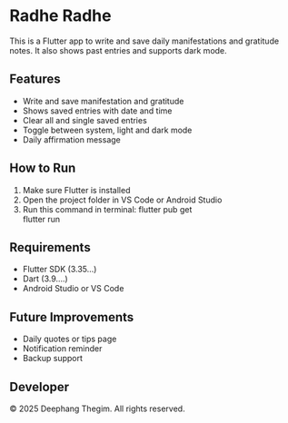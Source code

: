 # Radhe Radhe

This is a Flutter app to write and save daily manifestations and gratitude notes. It also shows past entries and supports dark mode.

## Features

- Write and save manifestation and gratitude
- Shows saved entries with date and time
- Clear all and single saved entries
- Toggle between system, light and dark mode
- Daily affirmation message

## How to Run

1. Make sure Flutter is installed
2. Open the project folder in VS Code or Android Studio
3. Run this command in terminal:
   flutter pub get  
   flutter run

## Requirements

- Flutter SDK (3.35...)
- Dart (3.9....)
- Android Studio or VS Code

## Future Improvements

- Daily quotes or tips page
- Notification reminder
- Backup support

## Developer

© 2025 Deephang Thegim. All rights reserved.

